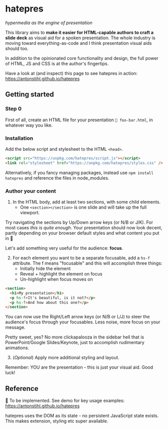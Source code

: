 # hatepres

_hypermedia as the engine of presentation_

This library aims to **make it easier for HTML-capable authors to craft a slide deck** as visual aid for a spoken presentation. The whole industry is moving toward everything-as-code and I think presentation visual aids should too.

In addition to the opinionated core functionality and design, the full power of HTML, JS and CSS is at the author's fingertips.

Have a look at (and inspect) this page to see hatepres in action: https://antonstihl.github.io/hatepres

## Getting started

### Step 0

First of all, create an HTML file for your presentation `📄 foo-bar.html`, in whatever way you like.

### Installation

Add the below script and stylesheet to the HTML `<head>`.

```html
<script src="https://unpkg.com/hatepres/script.js"></script>
<link rel="stylesheet" href="https://unpkg.com/hatepres/styles.css" />
```

Alternatively, if you fancy managing packages, instead use `npm install hatepres` and reference the files in node_modules.

### Author your content

1. In the HTML body, add at least two sections, with some child elements.
   - One `<section></section>` is one slide and will take up the full viewport.

Try navigating the sections by Up/Down arrow keys (or N/B or J/K). For most cases _this is quite enough_. Your presentation should now look decent, partly depending on your browser default styles and what content you put in 🙂

Let's add something very useful for the audience: **focus**.

2. For each element you want to be a separate focusable, add a `hs-f` attribute. The f means "focusable" and this will accomplish three things:
   - Initially hide the element
   - Reveal + highlight the element on focus
   - Un-highlight when focus moves on

```html
<section>
  <h1>My presentation</h1>
  <p hs-f>It's beautiful, is it not?</p>
  <p hs-f>And how about this one?</p>
</section>
```

You can now use the Right/Left arrow keys (or N/B or L/J) to steer the audience's focus through your focusables. Less noise, more focus on your message.

Pretty sweet, yes? No more clickapalooza in the sidebar hell that is PowerPoint/Google Slides/Keynote, just to accomplish rudimentary animations.

3. (_Optional_) Apply more additional styling and layout.

Remember: YOU are the presentation - this is just your visual aid. Good luck!

## Reference

🚧 To be implemented. See demo for key usage examples: https://antonstihl.github.io/hatepres

hatepres uses the DOM as its state - no persistent JavaScript state exists. This makes extension, styling etc super available.
